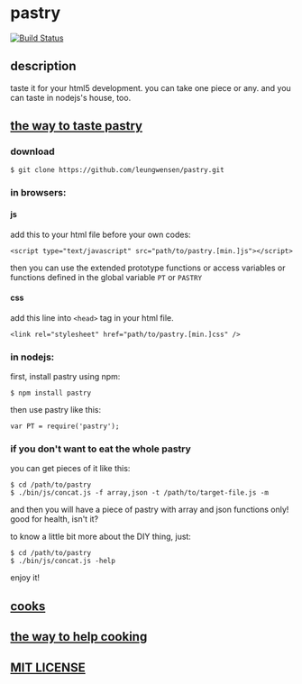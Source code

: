 # pastry

[![Build Status](https://travis-ci.org/leungwensen/pastry.png)](https://travis-ci.org/leungwensen/pastry)


## description

taste it for your html5 development. you can take one piece or any. and you can taste in nodejs's house, too.


## [the way to taste pastry](https://github.com/leungwensen/pastry/wiki/the-way-to-taste-pastry)

### download

    $ git clone https://github.com/leungwensen/pastry.git

### in browsers:

#### js

add this to your html file before your own codes:

    <script type="text/javascript" src="path/to/pastry.[min.]js"></script>

then you can use the extended prototype functions or access variables or functions defined in the global variable `PT` or `PASTRY`

#### css

add this line into `<head>` tag in your html file.

    <link rel="stylesheet" href="path/to/pastry.[min.]css" />

### in nodejs:

first, install pastry using npm:

    $ npm install pastry

then use pastry like this:

    var PT = require('pastry');

### if you don't want to eat the whole pastry

you can get pieces of it like this:

    $ cd /path/to/pastry
    $ ./bin/js/concat.js -f array,json -t /path/to/target-file.js -m

and then you will have a piece of pastry with array and json functions only! good for health, isn't it?

to know a little bit more about the DIY thing, just:

    $ cd /path/to/pastry
    $ ./bin/js/concat.js -help

enjoy it!


## [cooks](https://github.com/leungwensen/pastry/graphs/contributors)


## [the way to help cooking](https://github.com/leungwensen/pastry/wiki/the-way-to-help-cooking)


## [MIT LICENSE](https://github.com/leungwensen/pastry/blob/master/LICENSE.md)

